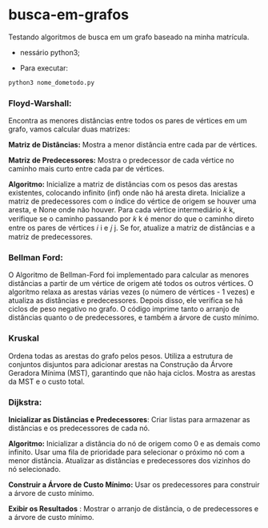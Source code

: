 # busca-em-grafos
Testando algoritmos de busca em um grafo baseado na minha matrícula.


- nessário  python3;

- Para executar:
```sh
python3 nome_dometodo.py
```
### Floyd-Warshall:

Encontra as menores distâncias entre todos os pares de vértices em um grafo, vamos calcular duas matrizes:

**Matriz de Distâncias:** Mostra a menor distância entre cada par de vértices.

**Matriz de Predecessores:** Mostra o predecessor de cada vértice no caminho mais curto entre cada par de vértices.

**Algoritmo:**
Inicialize a matriz de distâncias com os pesos das arestas existentes, colocando infinito (inf) onde não há aresta direta.
Inicialize a matriz de predecessores com o índice do vértice de origem se houver uma aresta, e None onde não houver.
Para cada vértice intermediário
𝑘
k, verifique se o caminho passando por
𝑘
k é menor do que o caminho direto entre os pares de vértices
𝑖
i e
𝑗
j. Se for, atualize a matriz de distâncias e a matriz de predecessores.

### Bellman Ford:

O Algoritmo de Bellman-Ford foi implementado para calcular as menores distâncias a partir de um vértice de origem até todos os outros vértices.
O algoritmo relaxa as arestas várias vezes (o número de vértices - 1 vezes) e atualiza as distâncias e predecessores.
Depois disso, ele verifica se há ciclos de peso negativo no grafo.
O código imprime tanto o arranjo de distâncias quanto o de predecessores, e também a árvore de custo mínimo.

### Kruskal

Ordena todas as arestas do grafo pelos pesos.
Utiliza a estrutura de conjuntos disjuntos para adicionar arestas na Construção da Árvore Geradora Mínima (MST), garantindo que não haja ciclos.
Mostra as arestas da MST e o custo total.

### Dijkstra:

**Inicializar as Distâncias e Predecessores**: Criar listas para armazenar as distâncias e os predecessores de cada nó.

**Algoritmo:**
Inicializar a distância do nó de origem como 0 e as demais como infinito.
Usar uma fila de prioridade para selecionar o próximo nó com a menor distância.
Atualizar as distâncias e predecessores dos vizinhos do nó selecionado.

**Construir a Árvore de Custo Mínimo:**  Usar os predecessores para construir a árvore de custo mínimo.

**Exibir os Resultados** : Mostrar o arranjo de distância, o de predecessores e a árvore de custo mínimo.
